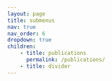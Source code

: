 ```yaml
---
layout: page
title: submenus
nav: true
nav_order: 6
dropdown: true
children:
    - title: publications
      permalink: /publications/
    - title: divider
---
```


